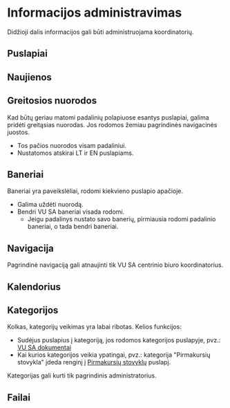 # Informacijos administravimas

Didžioji dalis informacijos gali būti administruojama koordinatorių.

## Puslapiai

## Naujienos

<!--@include: ./_parts/news/lt/description.md -->

## Greitosios nuorodos

Kad būtų geriau matomi padalinių polapiuose esantys puslapiai, galima pridėti greitąsias nuorodas.
Jos rodomos žemiau pagrindinės navigacinės juostos.

- Tos pačios nuorodos visam padaliniui.
- Nustatomos atskirai LT ir EN puslapiams.

## Baneriai

Baneriai yra paveikslėliai, rodomi kiekvieno puslapio apačioje.

- Galima uždėti nuorodą.
- Bendri VU SA baneriai visada rodomi. 
  - Jeigu padalinys nustato savo banerių, pirmiausia rodomi padalinio baneriai, o tada bendri baneriai. 

## Navigacija

Pagrindinė navigaciją gali atnaujinti tik VU SA centrinio biuro koordinatorius.

## Kalendorius

<!--@include: ./_parts/calendars/lt/description.md -->

## Kategorijos

Kolkas, kategorijų veikimas yra labai ribotas. Kelios funkcijos:

- Sudėjus puslapius į kategoriją, jos rodomos kategorijos puslapyje, pvz.: [VU SA dokumentai](https://vusa.lt/kategorija/vu-sa-dokumentai)
- Kai kurios kategorijos veikia ypatingai, pvz.: kategorija "Pirmakursių stovykla" įdeda renginį į [Pirmakursių stovyklų](https://vusa.lt/lt/pirmakursiu-stovyklos) puslapį.

Kategorijas gali kurti tik pagrindinis administratorius.

## Failai

<!--@include: ./_parts/files/lt/description.md -->
